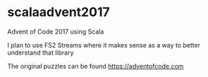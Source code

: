 # scalaadvent2017

Advent of Code 2017 using Scala

I plan to use FS2 Streams where it makes sense as a way to better understand that library

The original puzzles can be found https://adventofcode.com





